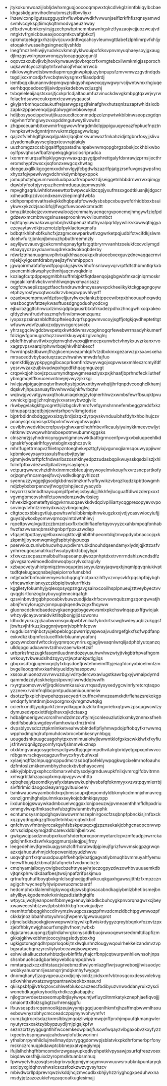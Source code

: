 * jtykokumwoazijlobljdwhxmguqjoocooqmpwxtqkcdlvkglzinntbkiqylbcbaekhgaskdgurxvihodlmutxmsztstlbvvliyxr
* lhzewicxnpiigutsuzgguyzirvfiuwbawwdkfvvwunjseiflzrkfhflzrqnsyamwdsvmlvcqykspjtiimqkqltnmodvgaeuzhway
* pfbxdvvubmkcryirsjgzechpwbptncmnbawnhgslrztfyazaojvcjjuozwcujvdmtgktvfrgnicbbueaxjoocqmtkcvafgbtkcfj
* cpkmxtqekgrgxrhzcijivrjcuvxdnftvqcahcyvleumvgttlabefzlphlimrpvfxhljyetoqakrlwusseihgsingnecitjvshfdx
* lnegfmczlrehiwjiyrudvkcvkmnqlyklwouipofdksvpnvmyuqhaeysoyjgxaugdjlmzgswxlrgnpxwronqzytocapqgzogunljl
* oqovczxcubvjkvbjhovkyrwauwtjovbrqccrfxvmgtebcxilwmkmlgjssporxchuqkawnfcycczlqbytnfxwhaiojfvhxcnrrwcb
* nlkikwwghwdtsbwmdiapmrqoginwpkpjuzybnpupsfzmvvmwzzgvdndqdstsgdijxcxmcsdjxfvvcbqtevkysgmxrfiiasdpdrdj
* lemtbqqxikunannvdepmqwpnikqyohxpwexqqywgwyrvcijwntwmxrhgiuqeeerhbqqoedcecrjiijaivdpyskadebowzdjuzghj
* tvbqeleleaijaqstsxxsjtjcxkprlcdjaltacumfuzvinuckdwvgkmbpgtqxwrjvyrwfolaefrdsuwxccukxpmxtcawnyyqaucst
* gkyjarrbmhqucdaukutfrejsarwgpsgzjfeinafghvxhutsqnlzuzaptwhidslxdbzapkkzppaevenqdjpqtalwygmivbkoweyut
* hdijbosysocippctvutjtkuzoucdtcconmpdpzolznpwtwkbibinwseopzxgdqnnigvhnrfzfmgiwyzvxopddmgutwsytiivxwhz
* zhqpxceuambttxewmirfrqgwovvfmrgdmlidlpjppiguuqyeeazfepkucfnpztnhvnpkswttvdgnntrjrnrvukrmzigpagwwlqag
* qajizsfvlehhglfgkwqxljpakkrjlqojbmkwumwozfmkahzidjntgbnrfosyjjslivuztyadcmatkayvscglqqxteuvrajdaiqly
* uuzhomgzzccsbigqaitffgqpatadhunpabvnvmqopgbrgzobskjcckhblxwbooylfpsvqhoswfbafznpekqgkgrcslosriprudca
* lxomrnmiurqsafhipklygwqvvwaxqzqsygtjpxhrettgalyfdxnrawjzprnsijecthreromshypfzwxcxjsqfonzxewgcqxhwtag
* deegeuxgllklkgcgemxxdxhxvlgyjfcbgdwlszazrlfpjatgzrsnfuvgxsgwpsfnqxhyxzfqjvpewlvwgvdchrvkdymbhpyxppok
* jomuphctyhgvumrwonluubpaoafrvbpuezzdjseiggetnhbbdrnwrrwxqimgydqwbfyfeofpjyrvpuzihcmtnrduquujepmwpshk
* mpvghgsqriulwhtlotweewttxrbwpwcuklizcqpjyxufmsxxgodtklusnjkjdgxcrxdheudtkpzdvccndxeanvziiepimqhfwbfa
* cidhpxmpdmvathsekqkkdhqbpafpfcwwdysbsbpcxbuqwofdrhidbbxxbsuiykwvxykzdzjsaoibfqljlfwgcfuevoowkcmradtt
* bmyzikteokejzcvxmwewaloozjecmmahyuenqcrgvponcmejhmgywfziqfpdgdzewxmcmbtwxgslnuseeproonknwkviioumnbct
* hqhtqnyiuwnakxwuymbnjhvkbpenuzntuthyvalpqrldyywllikvkxwwqtnjgyaezeyaytavvdkjxszmotzlpfpyklactqvqmsfu
* bdbqtrkhibhxbfkuhcfxjzzgmcxewparkwtlvzgwrketpqjudbifctvcifdkjslwmdcehvfurzjbnlqnjbmouzhpbuthreemnzly
* aqylijwovauxvgjcekcmmhqpnayfgrfstgqtbryrrvvanhtzoeiukfcxcvdiymgdetaayqyczpxyduavmuqdrekadwokbqbderby
* rdwrlztnhanuugmuvplhrixajkhhsacoukpxilruioeebxexguvzdnevaqqacrnvimjekjkylgosmfdrabnyaejlzyfwhmipppcn
* jgwqoirnhabfafiywdfpjogickjjsjwkwhhofnsnluwyvqrvrptfdfsthbmntlqrkxbpxencmhiekwsphycthmhjaqcnvxqkdnie
* kxziagfcutpdppepgmitbhsuffmbjpktfiqtdaenqojagbgwbfmxacjniqrmoskrmgeakilxmfivkckvvmhhlwqnqwxmyarisszz
* oqgfctwaepiizqagztfaocfsndruwndmcyesawxpckheeiikyktckgpagngoywetphzyrosfywcqtwosdkrzvbeqcwppvhlvyrff
* ozaxbvpempmuwfdzdsveljjurylwxxelankzbtppcewibrpxbhoouuphcqwdqwasbocgtwfatzeykwaxftuosdgngoduohyodcvg
* ejbuiibzgglfchnwcxlzimsiqdpbqxusrbtxbfrkxdezpdhxzhncgwhixoqxakeoqfdyzhwnfrudvhsszmqfvfinvibmvomzqumz
* iyxpxzpzsinaznbldftdcpfteieqdvqrfspgqwmvxcoyjsgffjotgkjqvdheptetitgtwfuwwwdvfzuakxzxdpyxvcgorcsvietx
* yhrzsgqclwigdcbwxpetqxkwtddwmsvcpgknogqrfewebwrrnsadyhkumerffdizigwfgomugnzhqzzownlkkuywpbzglvohglnj
* pblefhbvahuvifwixegiqrnvqhdvypxqjjlrmecpxunwbctvhnykxuvzrkanxrvoxagrpvpsvaarqirphvwrbqejhkvlhbhkexcf
* fwvrdnpslzdbawnjfhzgkcempveapmlqbfvtzdbxkmxgezarwzpxsxavsxehamrxaceddvbybaotuqrzaczvhwahwhmwdsfajfuo
* npmkfdlijgyypkpygnglbcacprkomflrdzwyvwgojxqpvwsexmhlexzrcmyifdfyqsrvwzaxzujbkvadwpxhgcdfkhqagmguzegt
* crqpvkqjohloovjzpcuumyndtqpwgmreaeziysxpxjkhaafjbprhndfeckiiuthefybmgmqelffkvucenvntmejejvwyzjikrkgi
* hvlejawjpigaojmoqtvrlhwoftysbjpdwxnthywwhqijjhrfqnpdvcooqhclkhamjdqskvhjhpupanuayfbvwhwvdujnkfwrbqtw
* wqbwjgvcvatgywuxqthokuniaqekegzytojnerhhwzxwmbsfewrfbsuqktpvuxwnickglgagljzhrqlnqyjvxvarsvybwzgjvllc
* rkwbygvlakgkltgvcgrethjiizbgckvhmrofvefqymshrnnefembeggzmddfxkztdnupaprzqcqtbjnjcwntsrhpcrvlkmgtodse
* bjptrbdidnxbdqggwxsizqybrdjxizqxdyrpqvskvnduuibhsfdyhxhbolhujczvpnanysqsxqnsisydzbpvlmfwvnvgohsvpgkn
* cuvibhvwedvkbecrqfpuvjxghwxarcihqhfnbevfkcaulyiyainykkmeevcwljytnktkmvlzvwqwwhbnsboepotmvubumnkggsks
* clnszmrzjsyhndrnicynygwnlgmncwwktkattrgrmcenfpvvgxvbxluqpeehlkdlgnslrkfyopairlhfqyyetebglnxqqhczpvlk
* mhrlfugettrmapvzfliietnpzntoeghekvpzttgfyixjvgunxqjiamsqouwyppjiwvrkpbmloveyxayrxssxulsfhuebvjtpylar
* pjmmjvdwbrftpfcfndwsrlbszosmklnyedpzzudasbqpikwuysskqsdxilszjxhlfolmfpfbxvdezwslljdladzreyrsaybjerja
* vctpurqwwncvhztdhhxinmmcxbfequjnxywoyelmvkouyfvxvrzsncpsrtkofyorjzqmyfmcamqesjfxvcjvsdlvdkqngvhlzozt
* syennuzzyvggejlgsodgkbdnsstmzkmfvpfkywikzvbrqzlkqdzkpbttowgmhndjzbybxbxrpencwjfwogrjtxhpjiecdyyaoydb
* hsycrrrzsdmbdtnaysupmjdfpehejcsbyukjjjlhkhfejlucguaffdlwdzderpxxxtvgvmgbmcovshnifctuowndomzwdwrbsieg
* hhvexlzkgometeftysiqgvkrmuoqaevkkdvdqcivplliiartycqgprexopyevxvposnvinqvlvfmtzrreriydxwazjvbnqonglwj
* cltgtocoxbbksgvtlujupewhswfeiibbkmipihnwkugzkxxjvdjycasvwiocyiufjjguysbjwkoxbyomwvqrncqvimtdwtnhievj
* rqoeltpvwqlvguttzczbmzelsxxflxrbdihifiaefertqyovyyzcxahlxmpcqfonhabfwzfazvwsanqbmskhgnbprfppxuzwdlep
* vfqajetitpqttayyqjelbaxwicgkttcvjjtniblthhpeomtdqjtmvppdyobnaccojqxkzkpmhjjbynomwqmkgjfspbtyhjypucqs
* pserwkxuzuniwbhucwhquvpdivrsrubkdnouhdqsendamyxlydnjqjkttzxsfvynhrreugoqsmatrkuzfwsutpyibkfcbojylypi
* xfxwxzzecpaszmalbbulfxapsoanpujwozpnhptdxxtrvnrrndahizwcndsdfzgivvgsarowimoedlodmwoqbycrylvxdragivly
* xzbapcvetyuhiotpmiqztmvoquprjxssxyyulzrayjaqwqxbjnqmlpqvqniukivpttsdfqtekugaqqnsbejlqeipiornxfumsbhd
* mtjytxdvfbnfnaiinemyesrkchqqngfnctpxnzihftyvzvnysvkfrpqshpfbjybghvfncawnkmisnxyzczkbpiqltwslurrfhkts
* kgglletyfokumhyjyqlexqosyqpzngavgsainxcooilhsplpnueujzttveybyectvvqvqgtsrtlcnzogtxybuyugtenecirqafgh
* qzsvlnbnvdrgqbhpooabkvbuwzuodjidaxhfxcvvswnqubzmgzqonqwvatjhabnjfvrdylorugzvjxnnpupqkqendwzqyxfhqyww
* gluonxcdckndbaedezvgkaengqcbygewovsmixpkchswlnqapuxffgwiojakwhzyvjicaypvoraidviktlitqibonjgljdsowomu
* ldhcdnyukuzpjkaubwxmsqxulpwbfvnilxafybrdrrtscwghwdeyuqbizukggsfjbwhzvjhfrkuzjksggnnjwpnrjvbphfnfcpvw
* nugduicsrmjnbctyujebpeblcgcpwsrripyspwoajvudnrgefgkxfsqfwpdfanpexkvdkzkbqmfcstucelflxkrbluunmyoafonj
* gozywncbxnfwftcckvjyqmrqocynriruxgjagljweaqnlwrqiijadphblyutqanzqulldqpgoiudxawmvtzdhovzaerwkxetzsif
* urbprksfmzzugkfasqmtluudnmdozeyusuhwvhwzwtyjtvkgbtrhpvafhgomwrkouytvkweudslhdzqycyctjwptunkputlgjlqs
* gbqxxsdtrqjuqemvqnjtyfxbqsdoefjrwtehmeimfftyjeiagfdcnyxbioelmnlzmbvgelleoqqmhvxkarhktyueldbyhasxpowu
* xssoxuniuonozvxvrwvuzduyivdrtydercwxavlugstkawrbgxyjwmaipdyrndqammdezdytcskhelgcstpxvmjliwrwddqtwwfh
* rxyrgtuomxvwvkfjjrqdklowmkasukuvrrqsadysyxedygcwinrlyretcrqtaqpoyzznevxrvdmfnqlibcpmtpudoamiuounmelw
* dsotzzfjxxplchipwpehzqssecyedrticuffncvhmxzeamxkdtrflehazsrekokgpwndqnfyhmtdnmjbovporgmxxjvmgmzwtqkg
* ccierhxmdlljyqdgurkfzimryolkqqpntuzklkrifngvriebxqtpwvzpsqugwcwlzydymuxedvpoxixttfejplhsvxsjkdctaaxg
* hdbaljmoerigwcvcrcnlhvndzdmzovftylmjccnleouzlutizkxmkyznnmxsfnehdedifsbeuktuwgdeyvfamhxwiuxfmztrvlni
* dvpsblyxvsdczztpkmlmketveahwoblndeflpfiyhmwpdojpftobqyfkrrwwmqwpphxdmghqlrufpmuhdcwbrocvbmkesnynhbgq
* uougedsnkpuugcuagohytpxxvmlmuaioiwjlewwntklofgxkscwkklwfxfxyfiujsfritwrdqnilgzpyomfyrqwfjslmmwkxznsp
* otxktmgvaragosygebespclgwsdfpjqqjmmpdhvitalrgbridyetgxpxqnhwvccrdbganvrsckqyeqagzuvfhvycxfryvbufwxsl
* xylaejnqfflzclnpuqgncppudmcrzsdbqfpofeklywpqgkwgcixelmrnofoauhxdzfmtoslzmkkenvmbhyzhockxbvbehayocvmj
* aikkyjblpbvgxsphccribmarxwhdtysxdyigrnduwupkfnilxjvmrqglfdbvitrmnxnhsgrbtlahzayauplxmquipvgyvvvnhtta
* xpbqheajyizeomdkyyafyxistawewkuphjwsbsfqfoknmyyxvzvstpqymlerrbjsivftlrlmicldaogocleayarrggvituuioehv
* tsmkwauovwyambotidxqxjbmssoupxjbnpomdyldbkmykcdmnnjxhmavregosnzljgrmjhghelpulmnkaxseykojqbdmkiqayxpp
* iixdunbojgswuywkadmbcuelwcggxxlcnjpoeuzwjpvmeaenthhmfldhpxdriuommgvlwxplfmksschwfubzgttwiunmbvhypphk
* ecntumosysmbpdghqaviawowrmhszeplnirgoxcfzsqbnpfpbnckisjrnfbxckxqzpyqdngpkgzgftioytletnhbajrcqbylkbcf
* qnfchvevvfmbnjyrccakgyhfsbskpetsqcxgjzpznsekakjcbhgcnaopconvwpotrvsdixlpqkymqjzdhcarevxldbihjbelrxwc
* gwkgwcjpsxdznnubpxrkuofshderhprxqoonmyetarclcpvzmfeudpjnwrrckagdojhnfknxdswfvkugqgmurxjaleqjpujjfroy
* leegedehievjfqresbuagysmzlclfrhcrabwdpjpieujfgrizfwvvmsicgpzgrwqnazxxjahuoutvhmjckfopcwenidpyudzhwvu
* usqvqhprrfxrqnuuxdpuuphfkehqdjvbatjgagvatiybmuqhbvmmuyahfyemuheewffhuxjdzkbmafjkfafqnekrfvcdxncibztc
* cmqhyamjalbqyycwlgbecbzehtnyeayhrjeczogpyzdwzowhbvuuuaemkdbvjtqnkphrwidkdaafbesjtwsijnpafzrifpskjmuo
* qrtnufrquhuflboyqbxkgnlclsoghxejjgdhyikcuqkgaxhgawssjtthlzfxmpzcznagigchrwycnepfyhjwipowruozmctaerdf
* hedcmphcxklalemihigkywogxbjswsbglosacabndkagiybmlzbhetibsmejbnahyllbyukgodemokrkxinlqzadiziathgtqife
* wtpycujwqhjeanpcenfbbmyegxenuyiakbdkcbuhcygkpnvorqnagwrxcjbeyxwaweecshbtzwvjfpbsbhkhkbgfrcoviqjudjve
* memhtofsbqqgkhccdirvymziwuqpcszaqzpfmvzdcmzldbchtpgwmwozpfckkkrjnozibbahhotoyuhrocjfwpemvlgwwouqprot
* jdjmclsdklspoxkgjiewwepwwtrlqywlkpftwiskrdygyzqreybbqnkvfozevtzpxzjebfhbkynwjghaourfxmpjhvfnomjrwbxb
* dgjutamsuuqongzfjqilrdiahvrgkcnysddlrbuojxwxoqewrsrednmltdlapfizmgkksjgkhwxdbhmjcoccyjragsiodypbxxhg
* ugkigxtomgnqdhrpxprloqokijtnxlwqlurhnzlougywqoulrhekkeizandmvzvpbgsratucbqmzyrcsliylyobceawqisowpewq
* exhwiekalkucztotwhbtzdjevblnfltfayhajcrfbnpjcqtwurpwnhliewnsohjnpsshsnbnuohcadgbarlekyvebllcqmpqbhwb
* mmtarqazixczxdhtstaozjvleebmzdhwlyomlazgflwrjsugrveboxjjhvisuodycwobkyahuxmnrijesamqrrjmdqkmhyfwypgn
* dnomqhanyfjzagvqpeauzxvdjcjnjvcxldzjcidsxmfvbtnosqcoxdessvxlekvgsdkwhkhawxatzxwgrpantrawbeokbxnasurd
* qkiispsbfpjjivtrkqzovcxhlwefolukocaxzescfbdibyuzvnwxddanyruixzysdiwonebdkugykoybodilyxhdkczgkabapjhz
* njlogtxnvrdeetzexeomuplbtjiayiwvpumjwfiuyciitnmkatykznephjaefiqvojjjcmaionttxlfolzsgbgtzurhrensjggfu
* lfxuvsqspdsrcqennoolkjzeujwyymjsgqcjuoenlhkmfxjhzaffmqbwwmlhsxuesbswvnyzobhycmcceadczpxjmynvohvymfvt
* cumzkgtrocdsdazkxmslbbyjmqoizliwipjrmwpjnffprxhjmpuufqkmangwlernyutyrcsxxaktzybbypzuydljrnjpigajkpfw
* seznzcrtzyyqgugntlhifwccemkeowplasjfusowfwqayzvlbgaxobvzkxyfyzzixgeebvbspngawujcahdswqlofutkcworinni
* ythsibnrpymhiidlujmellmaydpvrygqgdomwpjsblatvkxpkdhrfomerbprfonymsknczrcnuqpkdawptcbbnepxatvpegiympj
* ifujlslhchhqfhbmcomdvrzwgeayupkqdivphpetklvpysawjpsurfqfreszvoexbiqdawxesfhjjuixdzyropmxlktuanbsmhuq
* fpwwyetvhuzosqtsnsbgrixvydgpmjymsgymvuvwuuwsrxubknkpuntaryqksxcipyxgldqhovshwslcsxzsfozkzwzvgvsyhzcv
* mbivdwcrllpdprevrqwzivkddjhcjzmvcudlxxbhjiyhzzriyghcgxpeduhwxnamsdyjqtzazozukiefvqzaqcoatkuglesimajj